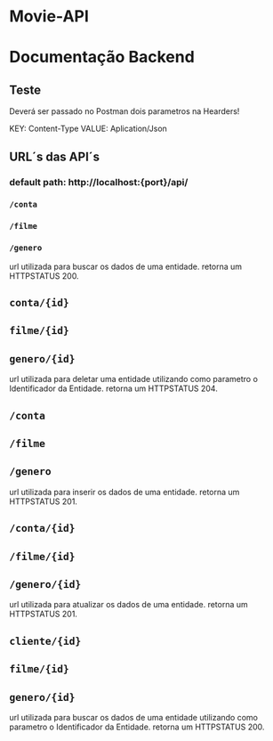 # Movie-API

# Documentação Backend

## Teste

Deverá ser passado no Postman dois parametros na Hearders!

KEY: Content-Type
VALUE: Aplication/Json

## URL´s das API´s

### default path: http://localhost:{port}/api/

###  `/conta`
###  `/filme`
###  `/genero`

url utilizada para buscar os dados de uma entidade.
retorna um HTTPSTATUS 200.

## `conta/{id}`
## `filme/{id}`
## `genero/{id}`

url utilizada para deletar uma entidade utilizando como parametro o Identificador da Entidade.
retorna um HTTPSTATUS 204.

## `/conta`
## `/filme`
## `/genero`

url utilizada para inserir os dados de uma entidade.
retorna um HTTPSTATUS 201.

## `/conta/{id}`
## `/filme/{id}`
## `/genero/{id}`

url utilizada para atualizar os dados de uma entidade.
retorna um HTTPSTATUS 201.

## `cliente/{id}`
## `filme/{id}`
## `genero/{id}`

url utilizada para buscar os dados de uma entidade utilizando como parametro o Identificador da Entidade.
retorna um HTTPSTATUS 200.
